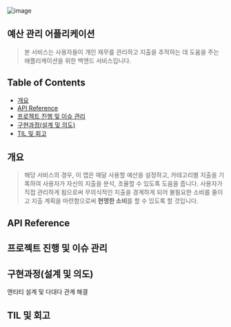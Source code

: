 ![image](https://github.com/jaekkang/wanted_3rd_assignment_moneymwoni/assets/45617104/798bf0d6-cd4c-478d-9236-2e22e8adaa6d)

## 예산 관리 어플리케이션

> 본 서비스는 사용자들이 개인 재무를 관리하고 지출을 추적하는 데 도움을 주는 애플리케이션을 위한 백엔드 서비스입니다.

## Table of Contents

- [개요](#개요)
- [API Reference](#api-reference)
- [프로젝트 진행 및 이슈 관리](#프로젝트-진행-및-이슈-관리)
- [구현과정(설계 및 의도)](<#구현과정(설계-및-의도)>)
- [TIL 및 회고](#til-및-회고)

## 개요

> 해당 서비스의 경우, 이 앱은 매달 사용할 예산을 설정하고, 카테고리별 지출을 기록하여 사용자가 자신의 지출을 분석, 조율할 수 있도록 도움을 줍니다. 사용자가 직접 관리하게 됨으로써 무의식적인 지출을 경계하게 되어 불필요한 소비를 줄이고
지출 계획을 마련함으로써 **현명한 소비**를 할 수 있도록 할 것입니다.

## API Reference

## 프로젝트 진행 및 이슈 관리

## 구현과정(설계 및 의도)
  엔티티 설계 및 다대다 관계 해결

## TIL 및 회고
